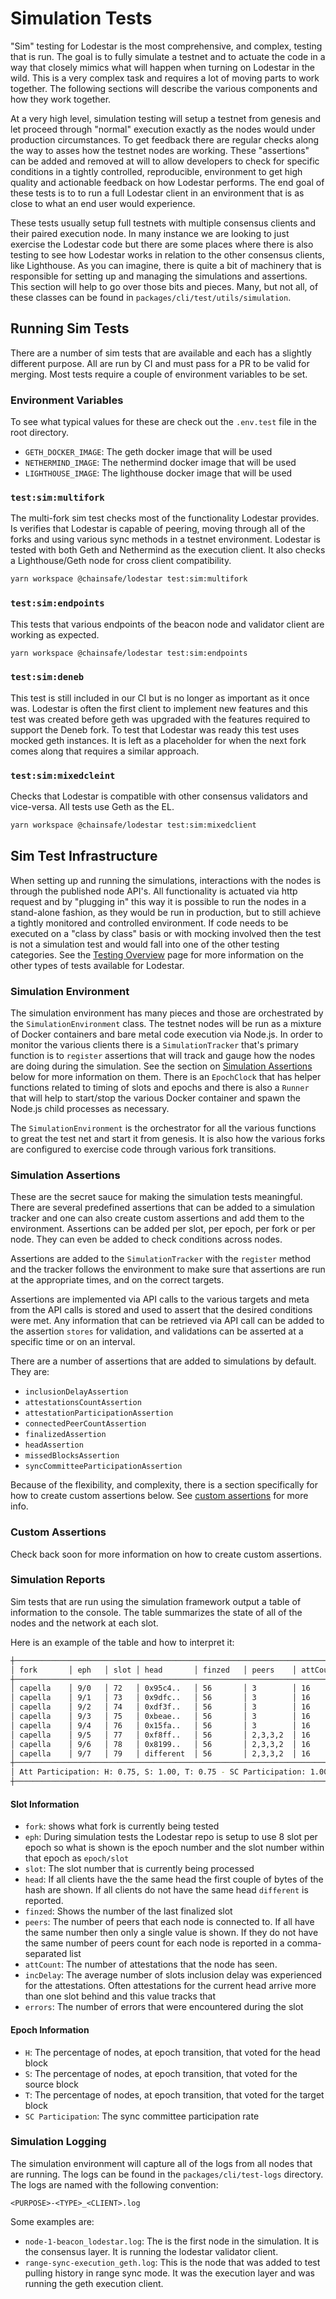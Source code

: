 # Simulation Tests

"Sim" testing for Lodestar is the most comprehensive, and complex, testing that is run. The goal is to fully simulate a testnet and to actuate the code in a way that closely mimics what will happen when turning on Lodestar in the wild. This is a very complex task and requires a lot of moving parts to work together. The following sections will describe the various components and how they work together.

At a very high level, simulation testing will setup a testnet from genesis and let proceed through "normal" execution exactly as the nodes would under production circumstances. To get feedback there are regular checks along the way to asses how the testnet nodes are working. These "assertions" can be added and removed at will to allow developers to check for specific conditions in a tightly controlled, reproducible, environment to get high quality and actionable feedback on how Lodestar performs. The end goal of these tests is to to run a full Lodestar client in an environment that is as close to what an end user would experience.

These tests usually setup full testnets with multiple consensus clients and their paired execution node. In many instance we are looking to just exercise the Lodestar code but there are some places where there is also testing to see how Lodestar works in relation to the other consensus clients, like Lighthouse. As you can imagine, there is quite a bit of machinery that is responsible for setting up and managing the simulations and assertions. This section will help to go over those bits and pieces. Many, but not all, of these classes can be found in `packages/cli/test/utils/simulation`.

## Running Sim Tests

There are a number of sim tests that are available and each has a slightly different purpose. All are run by CI and must pass for a PR to be valid for merging. Most tests require a couple of environment variables to be set.

### Environment Variables

To see what typical values for these are check out the `.env.test` file in the root directory.

- `GETH_DOCKER_IMAGE`: The geth docker image that will be used
- `NETHERMIND_IMAGE`: The nethermind docker image that will be used
- `LIGHTHOUSE_IMAGE`: The lighthouse docker image that will be used

### `test:sim:multifork`

The multi-fork sim test checks most of the functionality Lodestar provides. Is verifies that Lodestar is capable of peering, moving through all of the forks and using various sync methods in a testnet environment. Lodestar is tested with both Geth and Nethermind as the execution client. It also checks a Lighthouse/Geth node for cross client compatibility.

```sh
yarn workspace @chainsafe/lodestar test:sim:multifork
```

### `test:sim:endpoints`

This tests that various endpoints of the beacon node and validator client are working as expected.

```sh
yarn workspace @chainsafe/lodestar test:sim:endpoints
```

### `test:sim:deneb`

This test is still included in our CI but is no longer as important as it once was. Lodestar is often the first client to implement new features and this test was created before geth was upgraded with the features required to support the Deneb fork. To test that Lodestar was ready this test uses mocked geth instances. It is left as a placeholder for when the next fork comes along that requires a similar approach.

### `test:sim:mixedcleint`

Checks that Lodestar is compatible with other consensus validators and vice-versa. All tests use Geth as the EL.

```sh
yarn workspace @chainsafe/lodestar test:sim:mixedclient
```

## Sim Test Infrastructure

When setting up and running the simulations, interactions with the nodes is through the published node API's. All functionality is actuated via http request and by "plugging in" this way it is possible to run the nodes in a stand-alone fashion, as they would be run in production, but to still achieve a tightly monitored and controlled environment. If code needs to be executed on a "class by class" basis or with mocking involved then the test is not a simulation test and would fall into one of the other testing categories. See the [Testing Overview](./index.md) page for more information on the other types of tests available for Lodestar.

### Simulation Environment

The simulation environment has many pieces and those are orchestrated by the `SimulationEnvironment` class. The testnet nodes will be run as a mixture of Docker containers and bare metal code execution via Node.js. In order to monitor the various clients there is a `SimulationTracker` that's primary function is to `register` assertions that will track and gauge how the nodes are doing during the simulation. See the section on [Simulation Assertions](#simulation-assertions) below for more information on them. There is an `EpochClock` that has helper functions related to timing of slots and epochs and there is also a `Runner` that will help to start/stop the various Docker container and spawn the Node.js child processes as necessary.

The `SimulationEnvironment` is the orchestrator for all the various functions to great the test net and start it from genesis. It is also how the various forks are configured to exercise code through various fork transitions.

### Simulation Assertions

These are the secret sauce for making the simulation tests meaningful. There are several predefined assertions that can be added to a simulation tracker and one can also create custom assertions and add them to the environment. Assertions can be added per slot, per epoch, per fork or per node. They can even be added to check conditions across nodes.

Assertions are added to the `SimulationTracker` with the `register` method and the tracker follows the environment to make sure that assertions are run at the appropriate times, and on the correct targets.

Assertions are implemented via API calls to the various targets and meta from the API calls is stored and used to assert that the desired conditions were met. Any information that can be retrieved via API call can be added to the assertion `stores` for validation, and validations can be asserted at a specific time or on an interval.

There are a number of assertions that are added to simulations by default. They are:

- `inclusionDelayAssertion`
- `attestationsCountAssertion`
- `attestationParticipationAssertion`
- `connectedPeerCountAssertion`
- `finalizedAssertion`
- `headAssertion`
- `missedBlocksAssertion`
- `syncCommitteeParticipationAssertion`

Because of the flexibility, and complexity, there is a section specifically for how to create custom assertions below. See [custom assertions](#custom-assertions) for more info.

### Custom Assertions

Check back soon for more information on how to create custom assertions.

### Simulation Reports

Sim tests that are run using the simulation framework output a table of information to the console. The table summarizes the state of all of the nodes and the network at each slot.

Here is an example of the table and how to interpret it:

```sh
┼─────────────────────────────────────────────────────────────────────────────────────────────────┼
│ fork       │ eph   │ slot │ head       │ finzed   │ peers    │ attCount │ incDelay │ errors     │
┼─────────────────────────────────────────────────────────────────────────────────────────────────┼
│ capella    │ 9/0   │ 72   │ 0x95c4..   │ 56       │ 3        │ 16       │ 1.00     │ 0          │
│ capella    │ 9/1   │ 73   │ 0x9dfc..   │ 56       │ 3        │ 16       │ 1.00     │ 0          │
│ capella    │ 9/2   │ 74   │ 0xdf3f..   │ 56       │ 3        │ 16       │ 1.00     │ 0          │
│ capella    │ 9/3   │ 75   │ 0xbeae..   │ 56       │ 3        │ 16       │ 1.00     │ 0          │
│ capella    │ 9/4   │ 76   │ 0x15fa..   │ 56       │ 3        │ 16       │ 1.00     │ 0          │
│ capella    │ 9/5   │ 77   │ 0xf8ff..   │ 56       │ 2,3,3,2  │ 16       │ 1.00     │ 0          │
│ capella    │ 9/6   │ 78   │ 0x8199..   │ 56       │ 2,3,3,2  │ 16       │ 1.20     │ 0          │
│ capella    │ 9/7   │ 79   │ different  │ 56       │ 2,3,3,2  │ 16       │ 1.50     │ 2          │
┼─────────────────────────────────────────────────────────────────────────────────────────────────┼
│ Att Participation: H: 0.75, S: 1.00, T: 0.75 - SC Participation: 1.00                           │
┼─────────────────────────────────────────────────────────────────────────────────────────────────┼
```

#### Slot Information

- `fork`: shows what fork is currently being tested
- `eph`: During simulation tests the Lodestar repo is setup to use 8 slot per epoch so what is shown is the epoch number and the slot number within that epoch as `epoch/slot`
- `slot`: The slot number that is currently being processed
- `head`: If all clients have the the same head the first couple of bytes of the hash are shown. If all clients do not have the same head `different` is reported.
- `finzed`: Shows the number of the last finalized slot
- `peers`: The number of peers that each node is connected to. If all have the same number then only a single value is shown. If they do not have the same number of peers count for each node is reported in a comma-separated list
- `attCount`: The number of attestations that the node has seen.
- `incDelay`: The average number of slots inclusion delay was experienced for the attestations. Often attestations for the current head arrive more than one slot behind and this value tracks that
- `errors`: The number of errors that were encountered during the slot

#### Epoch Information

- `H`: The percentage of nodes, at epoch transition, that voted for the head block
- `S`: The percentage of nodes, at epoch transition, that voted for the source block
- `T`: The percentage of nodes, at epoch transition, that voted for the target block
- `SC Participation`: The sync committee participation rate

### Simulation Logging

The simulation environment will capture all of the logs from all nodes that are running. The logs can be found in the `packages/cli/test-logs` directory. The logs are named with the following convention:

`<PURPOSE>-<TYPE>_<CLIENT>.log`

Some examples are:

- `node-1-beacon_lodestar.log`: The is the first node in the simulation. It is the consensus layer. It is running the lodestar validator client.
- `range-sync-execution_geth.log`: This is the node that was added to test pulling history in range sync mode. It was the execution layer and was running the geth execution client.
